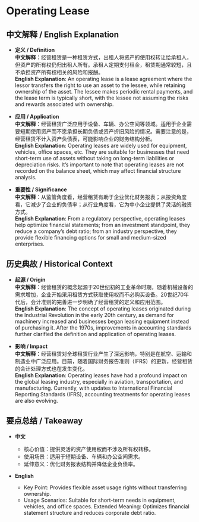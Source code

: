 # Operating Lease

## 中文解释 / English Explanation

* **定义 / Definition**  
  **中文解释**：经营租赁是一种租赁方式，出租人将资产的使用权转让给承租人，但资产的所有权仍归出租人所有。承租人定期支付租金，租赁期通常较短，且不承担资产所有权相关的风险和报酬。  
  **English Explanation**: An operating lease is a lease agreement where the lessor transfers the right to use an asset to the lessee, while retaining ownership of the asset. The lessee makes periodic rental payments, and the lease term is typically short, with the lessee not assuming the risks and rewards associated with ownership.

* **应用 / Application**  
  **中文解释**：经营租赁广泛应用于设备、车辆、办公空间等领域。适用于企业需要短期使用资产而不愿承担长期负债或资产折旧风险的情况。需要注意的是，经营租赁不计入资产负债表，可能影响企业的财务结构分析。  
  **English Explanation**: Operating leases are widely used for equipment, vehicles, office spaces, etc. They are suitable for businesses that need short-term use of assets without taking on long-term liabilities or depreciation risks. It’s important to note that operating leases are not recorded on the balance sheet, which may affect financial structure analysis.

* **重要性 / Significance**  
  **中文解释**：从监管角度看，经营租赁有助于企业优化财务报表；从投资角度看，它减少了企业的负债率；从行业角度看，它为中小企业提供了灵活的融资方式。  
  **English Explanation**: From a regulatory perspective, operating leases help optimize financial statements; from an investment standpoint, they reduce a company’s debt ratio; from an industry perspective, they provide flexible financing options for small and medium-sized enterprises.

## 历史典故 / Historical Context

* **起源 / Origin**  
  **中文解释**：经营租赁的概念起源于20世纪初的工业革命时期，随着机械设备的需求增加，企业开始采用租赁方式获取使用权而不必购买设备。20世纪70年代后，会计准则的完善进一步明确了经营租赁的定义和应用范围。  
  **English Explanation**: The concept of operating leases originated during the Industrial Revolution in the early 20th century, as demand for machinery increased and businesses began leasing equipment instead of purchasing it. After the 1970s, improvements in accounting standards further clarified the definition and application of operating leases.

* **影响 / Impact**  
  **中文解释**：经营租赁对全球租赁行业产生了深远影响，特别是在航空、运输和制造业中广泛应用。目前，随着国际财务报告准则（IFRS）的更新，经营租赁的会计处理方式也在发生变化。  
  **English Explanation**: Operating leases have had a profound impact on the global leasing industry, especially in aviation, transportation, and manufacturing. Currently, with updates to International Financial Reporting Standards (IFRS), accounting treatments for operating leases are also evolving.

## 要点总结 / Takeaway

* **中文**  
  - 核心价值：提供灵活的资产使用权而不涉及所有权转移。
  - 使用场景：适用于短期设备、车辆和办公空间需求。
  - 延伸意义：优化财务报表结构并降低企业负债率。

* **English**  
  - Key Point: Provides flexible asset usage rights without transferring ownership.
  - Usage Scenarios: Suitable for short-term needs in equipment, vehicles, and office spaces.
   Extended Meaning: Optimizes financial statement structure and reduces corporate debt ratio.
